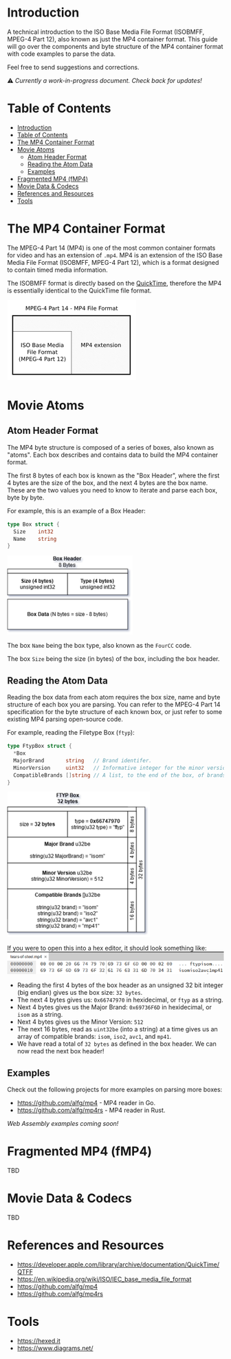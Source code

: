 # Introduction
A technical introduction to the ISO Base Media File Format (ISOBMFF, MPEG-4 Part 12), also known as
just the MP4 container format. This guide will go over the components and byte structure of the MP4 container format with code examples to parse the data.

Feel free to send suggestions and corrections.

⚠️ *Currently a work-in-progress document. Check back for updates!*

# Table of Contents
- [Introduction](#introduction)
- [Table of Contents](#table-of-contents)
- [The MP4 Container Format](#the-mp4-container-format)
- [Movie Atoms](#movie-atoms)
  - [Atom Header Format](#atom-header-format)
  - [Reading the Atom Data](#reading-the-atom-data)
  - [Examples](#examples)
- [Fragmented MP4 (fMP4)](#fragmented-mp4-fmp4)
- [Movie Data & Codecs](#movie-data--codecs)
- [References and Resources](#references-and-resources)
- [Tools](#tools)


# The MP4 Container Format
The MPEG-4 Part 14 (MP4) is one of the most common container formats for video and has an extension of `.mp4`. MP4 is an extension of the ISO Base Media File Format (ISOBMFF, MPEG-4 Part 12), which is a format designed to contain timed media information.

The ISOBMFF format is directly based on the [QuickTime](https://en.wikipedia.org/wiki/QuickTime_File_Format), therefore the MP4 is essentially identical to the QuickTime file format.

![ISOBMFF](images/isobmff-base.png)


# Movie Atoms

## Atom Header Format
The MP4 byte structure is composed of a series of boxes, also known as "atoms". Each box describes and contains data to build the MP4 container format.

The first 8 bytes of each box is known as the "Box Header", where the first 4 bytes are the size of the box, and the next 4 bytes are the box name. These are the two values you need to know to iterate and parse each box, byte by byte.

For example, this is an example of a Box Header:

```go
type Box struct {
  Size    int32
  Name    string
}
```
![Box Header](images/box-header.png)

The box `Name` being the box type, also known as the `FourCC` code.

The box `Size` being the size (in bytes) of the box, including the box header.


## Reading the Atom Data
Reading the box data from each atom requires the box size, name and byte structure of each box you are parsing. You can refer to the MPEG-4 Part 14 specification for the byte structure of each known box, or just refer to some existing MP4 parsing open-source code.

For example, reading the Filetype Box (`ftyp`):

```go
type FtypBox struct {
  *Box
  MajorBrand       string   // Brand identifer.
  MinorVersion     uint32   // Informative integer for the minor version of the major brand.
  CompatibleBrands []string // A list, to the end of the box, of brands.
}
```
![Filetype Box](images/ftyp.png)

If you were to open this into a hex editor, it should look something like:
![Filetype Box Hex](images/ftyp-hex.png)

* Reading the first 4 bytes of the box header as an unsigned 32 bit integer (big endian) gives us the box size: `32 bytes`.
* The next 4 bytes gives us: `0x66747970` in hexidecimal, or `ftyp` as a string.
* Next 4 bytes gives us the Major Brand: `0x69736F6D` in hexidecimal, or `isom` as a string.
* Next 4 bytes gives us the Minor Version: `512`
* The next 16 bytes, read as `uint32be` (into a string) at a time gives us an array of compatible brands: `isom`, `iso2`, `avc1`, and `mp41`.
* We have read a total of `32 bytes` as defined in the box header. We can now read the next box header!

## Examples
Check out the following projects for more examples on parsing more boxes:
* https://github.com/alfg/mp4 - MP4 reader in Go.
* https://github.com/alfg/mp4rs - MP4 reader in Rust.

*Web Assembly examples coming soon!*

# Fragmented MP4 (fMP4)
TBD

# Movie Data & Codecs
TBD

# References and Resources
* https://developer.apple.com/library/archive/documentation/QuickTime/QTFF
* https://en.wikipedia.org/wiki/ISO/IEC_base_media_file_format
* https://github.com/alfg/mp4
* https://github.com/alfg/mp4rs

# Tools
* https://hexed.it
* https://www.diagrams.net/